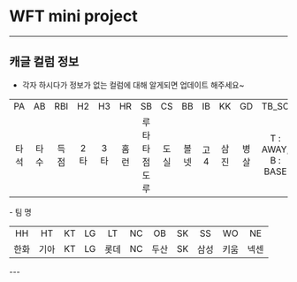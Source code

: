 # WFT mini project
---
## 캐글 컬럼 정보
- 각자 하시다가 정보가 없는 컬럼에 대해 알게되면 업데이트 해주세요~
<table>
  <tbody>
    <tr>
      <td align="center">PA</td>
      <td align="center">AB</td>
      <td align="center">RBI</td>
      <td align="center">H2</td>
      <td align="center">H3</td>
      <td align="center">HR</td>
      <td align="center">SB</td>
      <td align="center">CS</td>
      <td align="center">BB</td>
      <td align="center">IB</td>
      <td align="center">KK</td>
      <td align="center">GD</td>
      <td align="center">TB_SC</td>
      <td align="center">RUN</td>
      <td align="center">OBP</td>
      <td align="center">OOO</td>
      <td align="center">win</td>
     <tr/>
      <td align="center">타석</td>
      <td align="center">타수</td>
      <td align="center">득점</td>
      <td align="center">2타</td>
      <td align="center">3타</td>
      <td align="center">홈런</td>
      <td align="center">루타 타점 도루</td>
      <td align="center">도실</td>
      <td align="center">볼넷</td>
      <td align="center">고4</td>
      <td align="center">삼진</td>
      <td align="center">병살</td>
      <td align="center">T : AWAY, B : BASE</td>
      <td align="center">Score</td>
      <td align="center">On-Base Rate</td>
      <td align="center">Batting Average</td>
      <td align="center">0 : Loss, 1 : Win, 0.5 : Draw</td>
    </tr>
  </tbody>
</table>
- 팀 명
<table>
  <tbody>
    <tr>
      <td align="center">HH</td>
      <td align="center">HT</td>
      <td align="center">KT</td>
      <td align="center">LG</td>
      <td align="center">LT</td>
      <td align="center">NC</td>
      <td align="center">OB</td>
      <td align="center">SK</td>
      <td align="center">SS</td>
      <td align="center">WO</td>
      <td align="center">NE</td>
     <tr/>
      <td align="center">한화</td>
      <td align="center">기아</td>
      <td align="center">KT</td>
      <td align="center">LG</td>
      <td align="center">롯데</td>
      <td align="center">NC</td>
      <td align="center">두산</td>
      <td align="center">SK</td>
      <td align="center">삼성</td>
      <td align="center">키움</td>
      <td align="center">넥센</td>
    </tr>
  </tbody>
</table>
---



